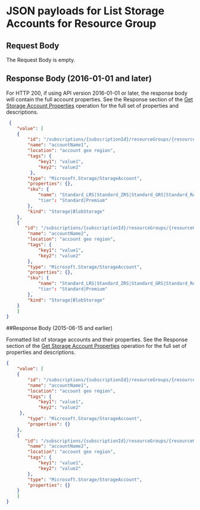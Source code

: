 # JSON payloads for List Storage Accounts for Resource Group

## Request Body 

The Request Body is empty.

## Response Body (2016-01-01 and later)

For HTTP 200, if using API version 2016-01-01 or later, the response body will contain the full account properties. See the Response section of the [Get Storage Account Properties](../../docs-ref-autogen/storagerp/storageaccounts.yml#StorageAccounts_GetProperties) operation for the full set of properties and descriptions.

```json
 {
    "value": [
    {
        "id": "/subscriptions/{subscriptionId}/resourceGroups/{resourceGroupName}/providers/Microsoft.Storage/storageAccounts/{accountName}",
        "name": "accountName1",
        "location": "account geo region",
        "tags": {
            "key1": "value1", 
            "key2": "value2"
         },
        "type": "Microsoft.Storage/StorageAccount",
        "properties": {},
        "sku": {
            "name": "Standard_LRS|Standard_ZRS|Standard_GRS|Standard_RAGRS|Premium_LRS"
            "tier": "Standard|Premium"
        },
        "kind": "Storage|BlobStorage"
    },
    {
       "id": "/subscriptions/{subscriptionId}/resourceGroups/{resourceGroupName}/providers/Microsoft.Storage/storageAccounts/{accountName}",
        "name": "accountName2",
        "location": "account geo region",
        "tags": {
            "key1": "value1",  
            "key2": "value2"
        },
        "type": "Microsoft.Storage/StorageAccount",
        "properties": {},
        "sku": {
            "name": "Standard_LRS|Standard_ZRS|Standard_GRS|Standard_RAGRS|Premium_LRS"
            "tier": "Standard|Premium"
        },
        "kind": "Storage|BlobStorage"
    }
    ]
}
```

##Response Body (2015-06-15 and earlier)

Formatted list of storage accounts and their properties. See the Response section of the [Get Storage Account Properties](../../docs-ref-autogen/storagerp/storageaccounts.yml#StorageAccounts_GetProperties) operation for the full set of properties and descriptions.

```json
{
    "value": [
    {
        "id": "/subscriptions/{subscriptionId}/resourceGroups/{resourceGroupName}/providers/Microsoft.Storage/storageAccounts/{accountName}",
        "name": "accountName1",
        "location": "account geo region",
        "tags": {
            "key1": "value1", 
            "key2": "value2"
     },
        "type": "Microsoft.Storage/StorageAccount",
        "properties": {}
    },
    {
       "id": "/subscriptions/{subscriptionId}/resourceGroups/{resourceGroupName}/providers/Microsoft.Storage/storageAccounts/{accountName}",
        "name": "accountName2",
        "location": "account geo region",
        "tags": {
            "key1": "value1",  
            "key2": "value2"
        },
        "type": "Microsoft.Storage/StorageAccount",
        "properties": {}
    }
    ]
}
```